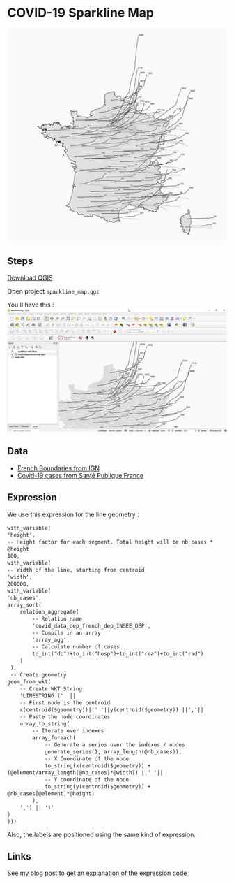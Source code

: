 # COVID-19 Sparkline Map

![](images/map.png)

## Steps
[Download QGIS](https://www.qgis.org/fr/site/forusers/download.html)

Open project `sparkline_map.qgz`

You'll have this :
![](images/qgis.png)

## Data
- [French Boundaries from IGN](https://www.data.gouv.fr/fr/datasets/admin-express/)
- [Covid-19 cases from Santé Publique France](https://www.data.gouv.fr/fr/datasets/donnees-hospitalieres-relatives-a-lepidemie-de-covid-19/)

## Expression
We use this expression for the line geometry :

	with_variable(
	'height',
	-- Height factor for each segment. Total height will be nb cases * @height
	100,
	with_variable(
	-- Width of the line, starting from centroid
	'width',
	200000,
	with_variable(
	'nb_cases',
	array_sort(
		relation_aggregate( 
			-- Relation name 
			'covid_data_dep_french_dep_INSEE_DEP',
			-- Compile in an array
			'array_agg', 
			-- Calculate number of cases
			to_int("dc")+to_int("hosp")+to_int("rea")+to_int("rad")
		)
	 ),
	 -- Create geometry
	geom_from_wkt(
		-- Create WKT String
		'LINESTRING ('  || 
		-- First node is the centroid
		x(centroid($geometry))||' '||y(centroid($geometry)) ||','||
		-- Paste the node coordinates
		array_to_string(
			-- Iterate over indexes
			array_foreach(
				-- Generate a series over the indexes / nodes
				generate_series(1, array_length(@nb_cases)), 
				-- X Coordinate of the node
				to_string(x(centroid($geometry)) + (@element/array_length(@nb_cases)*@width)) ||' '||
				-- Y coordinate of the node
				to_string(y(centroid($geometry)) + @nb_cases[@element]*@height)
			),
		',') || ')'
	)
	)))

Also, the labels are positioned using the same kind of expression.

## Links
[See my blog post to get an explanation of the expression code](https://datagistips.hypotheses.org/488)

